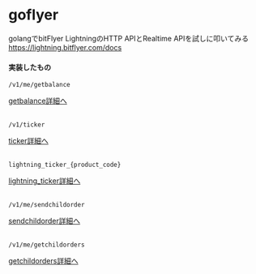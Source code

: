 # goflyer

golangでbitFlyer LightningのHTTP APIとRealtime APIを試しに叩いてみる<br>
https://lightning.bitflyer.com/docs

#### 実装したもの
```
/v1/me/getbalance
```
[getbalance詳細へ](https://lightning.bitflyer.com/docs#%E8%B3%87%E7%94%A3%E6%AE%8B%E9%AB%98%E3%82%92%E5%8F%96%E5%BE%97)<br><br>
```
/v1/ticker
```
[ticker詳細へ](https://lightning.bitflyer.com/docs#ticker)<br><br>
```
lightning_ticker_{product_code}
```
[lightning_ticker詳細へ](https://bf-lightning-api.readme.io/docs/realtime-ticker)<br><br>
```
/v1/me/sendchildorder
```
[sendchildorder詳細へ](https://lightning.bitflyer.com/docs#%E6%96%B0%E8%A6%8F%E6%B3%A8%E6%96%87%E3%82%92%E5%87%BA%E3%81%99)<br><br>
```
/v1/me/getchildorders
```
[getchildorders詳細へ](https://lightning.bitflyer.com/docs#%E6%B3%A8%E6%96%87%E3%81%AE%E4%B8%80%E8%A6%A7%E3%82%92%E5%8F%96%E5%BE%97)<br><br>
